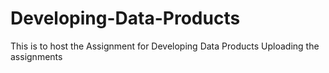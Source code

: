 # Developing-Data-Products
This is to host the Assignment for Developing Data Products
Uploading the assignments
